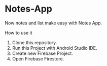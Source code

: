 # Notes-App

Now notes and list make easy with Notes App.


How to use it
1. Clone this repository.
2. Run this Project with Android Studio IDE.
3. Create new Firebase Project.
4. Open Firebase Firestore.
